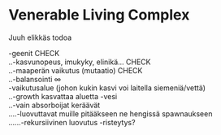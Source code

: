 Venerable Living Complex
=====
Juuh elikkäs todoa

-geenit CHECK  
..-kasvunopeus, imukyky, elinikä... CHECK  
..-maaperän vaikutus (mutaatio)  CHECK  
..-balansointi ∞  
-vaikutusalue (johon kukin kasvi voi laitella siemeniä/vettä)  
..-growth kasvattaa aluetta
-vesi  
..-vain absorboijat keräävät  
....-luovuttavat muille pitääkseen ne hengissä spawnaukseen  
......-rekursiivinen luovutus
-risteytys?
